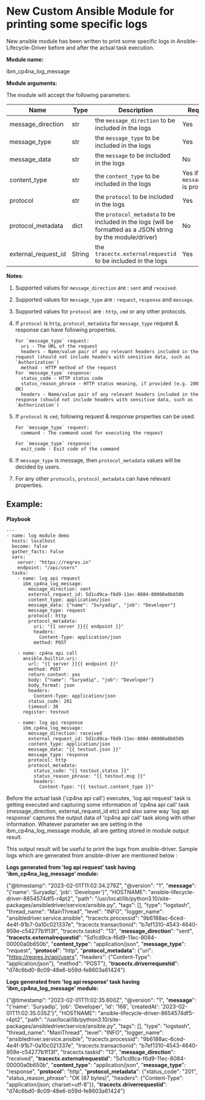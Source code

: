 
# New Custom Ansible Module for printing some specific logs

New ansible module has been written to print some specific logs in Ansible-Lifecycle-Driver before and after the actual task execution.

**Module name:**

ibm_cp4na_log_message


**Module arguments:**

The module will accept the following parameters:

| Name | Type | Description | Required |
| --- | --- | --- | --- | 
| message_direction | str | the `message_direction` to be included in the logs | Yes |
| message_type | str | the `message_type` to be included in the logs | Yes |
| message_data | str | the `message` to be included in the logs | No |
| content_type | str | the `content_type` to be included in the logs | Yes if `message_data` is provided |
| protocol | str | the `protocol` to be included in the logs | Yes |
| protocol_metadata | dict | the `protocol_metadata` to be included in the logs (will be formatted as a JSON string by the module/driver) | No |
| external_request_id | String | the `tracectx.externalrequestid` to be included in the logs | Yes | 

**Notes**: 
  1. Supported values for `message_direction` are : `sent` and `received`.
  2. Supported values for `message_type` are : `request`, `response` and `message`.
  3. Supported values for `protocol` are : `http`, `cmd` or any other protocols.
  4. If `protocol` is `http`, `protocol_metadata` for `message_type` request & response can have following properties.
 
     ```
     For `message_type` request: 
       uri - The URL of the request
       headers - Name/value pair of any relevant headers included in the request (should not include headers with sensitive data, such as `Authorization`)
       method - HTTP method of the request
     For `message_type` response:
       status_code - HTTP status code
       status_reason_phrase - HTTP status meaning, if provided (e.g. 200 OK)
       headers - Name/value pair of any relevant headers included in the response (should not include headers with sensitive data, such as `Authorization`)
     ```
  5. If `protocol` is `cmd`, following request & response properties can be used.

     ```
     For `message_type` request: 
       command - The command used for executing the request

     For `message_type` response:
       exit_code - Exit code of the command
     ```
  6. If `message_type` is message, then `protocol_metadata` values will be decided by users.
  7. For any other `protocols`, `protocol_metadata` can have relevant properties.

## Example:

**Playbook**
```
---
- name: log module demo
  hosts: localhost
  become: false
  gather_facts: False
  vars:
    server: "https://reqres.in"
    endpoint: "/api/users"
  tasks:
    - name: log api request
      ibm_cp4na_log_message:
        message_direction: sent
        external_request_id: 5d1cd9ca-f6d9-11ec-8084-00000a0b650b
        content_type: application/json
        message_data: {"name": "Suryadip", "job": "Developer"}
        message_type: request
        protocol: http
        protocol_metadata: 
          uri: "{{ server }}{{ endpoint }}"
          headers:
            Content-Type: application/json
          method: POST

    - name: cp4na api call
      ansible.builtin.uri:
        url: "{{ server }}{{ endpoint }}"
        method: POST
        return_content: yes
        body: {"name": "Suryadip", "job": "Developer"}
        body_format: json
        headers:
          Content-Type: application/json
        status_code: 201
        timeout: 30
      register: testout

    - name: log api response
      ibm_cp4na_log_message:
        message_direction: received
        external_request_id: 5d1cd9ca-f6d9-11ec-8084-00000a0b650b
        content_type: application/json
        message_data: "{{ testout.json }}"
        message_type: response
        protocol: http
        protocol_metadata: 
          status_code: "{{ testout.status }}"
          status_reason_phrase: "{{ testout.msg }}"
          headers:
            Content-Type: "{{ testout.content_type }}" 

```
Before the actual task ('cp4na api call') executes, 'log api request' task is getting executed and capturing some information of 'cp4na api call' task (message_direction, external_request_id etc) and also same way 'log api response' captures the output data of 'cp4na api call' task along with other information. Whatever parameter we are setting in the ibm_cp4na_log_message module, all are getting stored in module output result.

This output result will be useful to print the logs from ansible-driver. Sample logs which are generated from ansible-driver are mentioned below :

**Logs generated from 'log api request' task having 'ibm_cp4na_log_message' module:**

{"@timestamp": "2023-02-01T11:02:34.279Z", "@version": "1", "**message**": "{'name': 'Suryadip', 'job': 'Developer'}", "HOSTNAME": "ansible-lifecycle-driver-8654574df5-r4pt2", "path": "/usr/local/lib/python3.10/site-packages/ansibledriver/service/ansible.py", "tags": [], "type": "logstash", "thread_name": "MainThread", "level": "INFO", "logger_name": "ansibledriver.service.ansible", "tracectx.processid": "9b6188ac-6ced-4e4f-91b7-0a10c021337e", "tracectx.transactionid": "b7ef1310-4543-4640-959e-c54277b1f13f", "tracectx.taskid": "13", "**message_direction**": "sent", "**tracectx.externalrequestid**": "5d1cd9ca-f6d9-11ec-8084-00000a0b650b", "**content_type**": "application/json", "**message_type**": "request", "**protocol**": "http", "**protocol_metadata**": {"uri": "https://reqres.in/api/users", "headers": {"Content-Type": "application/json"}, "method": "POST"}, "**tracectx.driverrequestid**": "d74c6bd0-8c09-48e6-b59d-fe8603a61424"}
   
**Logs generated from 'log api response' task having 'ibm_cp4na_log_message' module:**

{"@timestamp": "2023-02-01T11:02:35.600Z", "@version": "1", "**message**": "{'name': 'Suryadip', 'job': 'Developer', 'id': '168', 'createdAt': '2023-02-01T11:02:35.035Z'}", "HOSTNAME": "ansible-lifecycle-driver-8654574df5-r4pt2", "path": "/usr/local/lib/python3.10/site-packages/ansibledriver/service/ansible.py", "tags": [], "type": "logstash", "thread_name": "MainThread", "level": "INFO", "logger_name": "ansibledriver.service.ansible", "tracectx.processid": "9b6188ac-6ced-4e4f-91b7-0a10c021337e", "tracectx.transactionid": "b7ef1310-4543-4640-959e-c54277b1f13f", "tracectx.taskid": "13", "**message_direction**": "received", "**tracectx.externalrequestid**": "5d1cd9ca-f6d9-11ec-8084-00000a0b650b", "**content_type**": "application/json", "**message_type**": "response", "**protocol**": "http", "**protocol_metadata**": {"status_code": "201", "status_reason_phrase": "OK (87 bytes)", "headers": {"Content-Type": "application/json; charset=utf-8"}}, "**tracectx.driverrequestid**": "d74c6bd0-8c09-48e6-b59d-fe8603a61424"}
